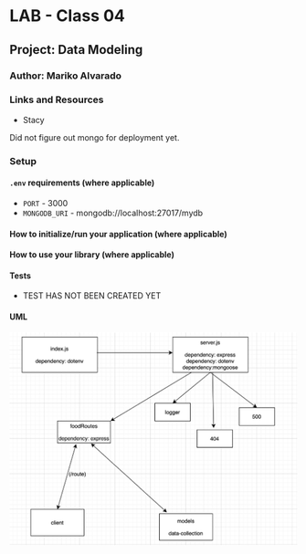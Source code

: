 # LAB - Class 04

## Project: Data Modeling

### Author: Mariko Alvarado

### Links and Resources
-  Stacy

Did not figure out mongo for deployment yet.

### Setup

#### `.env` requirements (where applicable)


- `PORT` - 3000
- `MONGODB_URI` - mongodb://localhost:27017/mydb


#### How to initialize/run your application (where applicable)



#### How to use your library (where applicable)

#### Tests

- TEST HAS NOT BEEN CREATED YET

#### UML

![uml](UML.png)